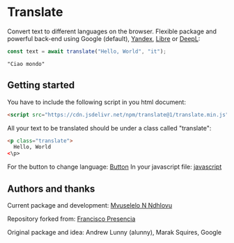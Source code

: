# Translate

Convert text to different languages on the browser. Flexible package and powerful back-end using Google (default), [Yandex](https://translate.yandex.com/), [Libre](https://libretranslate.com/) or [DeepL](https://www.deepl.com/en/translator):

```js
const text = await translate("Hello, World", "it"); 
```

```
"Ciao mondo" 
```

## Getting started

You have to include the following script in you html document:

```html
<script src="https://cdn.jsdelivr.net/npm/translate@1/translate.min.js"></script>
```

All your text to be translated should be under a class called "translate":

```html
<p class="translate">
  Hello, World
<\p>
```

For the button to change language: [Button]()
In your javascript file: [javascript]()

## Authors and thanks

Current package and development: [Mvuselelo N Ndhlovu](https://github.com/mntando)

Repository forked from: [Francisco Presencia](https://francisco.io/)

Original package and idea: Andrew Lunny (alunny), Marak Squires, Google
